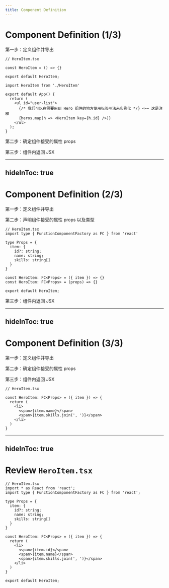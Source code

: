 ```yaml
---
title: Component Definition
---
```


# Component Definition (1/3)

<span class="text-highlight-2">第一步：定义组件并导出</span>

```tsx {3|5|all}
// HeroItem.tsx

const HeroItem = () => {}

export default HeroItem;
```

```tsx {none|7|6} {at:2}
import HeroItem from './HeroItem'

export default App() {
  return (
    <ul id="user-list">
      {/* 我们可以在需要用到 Hero 组件的地方使用标签写法来实例化 */} <== 这是注释 
      {heros.map(h => <HeroItem key={h.id} />)}
    </ul>
  );
}
```

<span class="text-gray-600">第二步：确定组件接受的属性 props</span>

<span class="text-gray-600">第三步：组件内返回 JSX</span>

<!-- 
第一步，我们需要定义组件并且将它导出给别的组件使用；

（click）首先我们声明一个名字为 HeroItem 的函数，实际上，一个空函数也是一个组件；

（click）然后将 HeroItem 函数默认导出

（click）在需要用到 HeroItem 的组件，也就是 App 组件内部，用 JSX 标签写法实例化它。

（click）需要注意的是，在 JSX 中如果需要进行注释的话，需要对注释加上大括号
 -->

---
hideInToc: true
---

# Component Definition (2/3)

<span class="text-gray-600">第一步：定义组件并导出</span>

<span class="text-highlight-2">第二步：声明组件接受的属性 props 以及类型</span>

```tsx {all|4-10|2,13|12}
// HeroItem.tsx
import type { FunctionComponentFactory as FC } from 'react'

type Props = {
  item: {
    id?: string;
    name: string;
    skills: string[]
  }
}

const HeroItem: FC<Props> = ({ item }) => {}
const HeroItem: FC<Props> = (props) => {}

export default HeroItem;
```

<span class="text-gray-600">第三步：组件内返回 JSX</span>

<!-- 
第二步，声明组件接受的属性 props 并且定义它的类型

首先要确定 HeroItem 这个组件需要什么参数，（回到 Review Component），从这段代码中我们可以看出来，需要一个 item 对象，里面有 id/name/skills 三个属性

（再次回到 Component Definition 2/3）既然知道了 props 的结构，（click）那我们可以把 Props 的类型声明出来

（click）然后我们使用 React 提供给我的泛型 FunctionComponentFactory 来对 HeroItem 声明类型

（click）将 props 只需要作为函数的参数声明即可，（click）同时支持参数解构的方式

接下来就是最后一步了
 -->

---
hideInToc: true
---

# Component Definition (3/3)

<span class="text-gray-600">第一步：定义组件并导出</span>

<span class="text-gray-600">第二步：确定组件接受的属性 props</span>

<span class="text-highlight-2">第三步：组件内返回 JSX</span>

```tsx {all|5-9}
// HeroItem.tsx

const HeroItem: FC<Props> = ({ item }) => {
  return (
    <li>
      <span>{item.name}</span>
      <span>{item.skills.join(', ')}</span>
    </li>
  )
}
```

<!-- 
最后，我们需要在组件内部返回 JSX

我们可以在直接在 return 中写类似于 HTML 的语法，然后如果是动态值，需要放到大括号里。

至此，我们的组件就创建完成了。
 -->

---
hideInToc: true
---

# Review `HeroItem.tsx`

```tsx
// HeroItem.tsx
import * as React from 'react';
import type { FunctionComponentFactory as FC } from 'react';

type Props = {
  item: {
    id?: string;
    name: string;
    skills: string[]
  }
}

const HeroItem: FC<Props> = ({ item }) => {
  return (
    <li>
      <span>{item.id}</span>
      <span>{item.name}</span>
      <span>{item.skills.join(', ')}</span>
    </li>
  )
}

export default HeroItem;
```


<!-- 
OK，最后这是全部 HeroItem 的代码。

到这块为止，大家有什么问题吗？（waiting 2min）
 -->